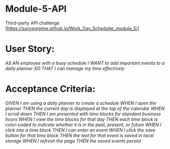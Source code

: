 # Module-5-API
 Third-party API challenge
  [https://surosregime.github.io/Work_Day_Scheduler_module_5/]


# User Story:
*AS AN employee with a busy schedule* 
*I WANT to add important events to a daily planner*
*SO THAT I can manage my time effectively*
# Acceptance Criteria:
 *GIVEN I am using a daily planner to create a schedule*
 *WHEN I open the planner*
 *THEN the current day is displayed at the top of the calendar*
 *WHEN I scroll down*
 *THEN I am presented with time blocks for standard business hours*
 *WHEN I view the time blocks for that day*
 *THEN each time block is color-coded to indicate whether it is in the past, present, or future*
 *WHEN I click into a time block*
 *THEN I can enter an event*
 *WHEN I click the save button for that time block*
 *THEN the text for that event is saved in local storage*
 *WHEN I refresh the page*
 *THEN the saved events persist*